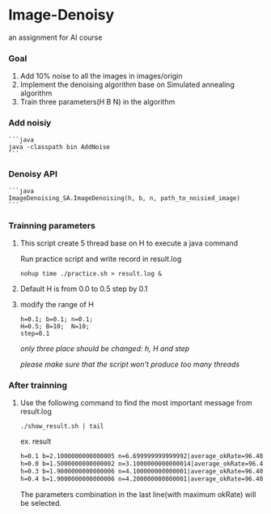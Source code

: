 Image-Denoisy
=============

an assignment for AI course

### Goal

  1. Add 10% noise to all the images in images/origin
  2. Implement the denoising algorithm base on Simulated annealing algorithm
  3. Train three parameters(H B N) in the algorithm

### Add noisiy
    
    ```java
    java -classpath bin AddNoise
    ```
    
### Denoisy API

    ```java
    ImageDenoising_SA.ImageDenoising(h, b, n, path_to_noisied_image)
    ```

### Trainning parameters

  1. This script create 5 thread base on H to execute a java command
    
      Run practice script and write record in result.log
    
      ```shell
      nohup time ./practice.sh > result.log &
      ```
      
  2. Default H is from 0.0 to 0.5 step by 0.1
  3. modify the range of H

      ```shell
      h=0.1; b=0.1; n=0.1;
      H=0.5; B=10;  N=10;
      step=0.1
      ```
      
      *only three place should be changed: h, H and step*
      
      *please make sure that the script won't produce too many threads* 
    
### After trainning 


1.  Use the following command to find the most important message from result.log
    
    ```shell
    ./show_result.sh | tail
    ```
    
    ex. result
    
    ```txt
    h=0.1 b=2.1000000000000005 n=6.699999999999992|average_okRate=96.40352602358219   
    h=0.0 b=1.5000000000000002 n=3.1000000000000014|average_okRate=96.40352602358219
    h=0.3 b=1.9000000000000006 n=4.100000000000001|average_okRate=96.4036955656829
    h=0.4 b=1.9000000000000006 n=4.200000000000001|average_okRate=96.40490496600115
    ```
    
    The parameters combination in the last line(with maximum okRate) will be selected.
